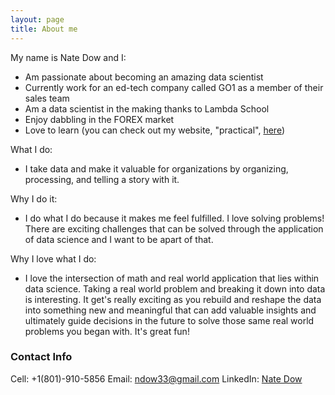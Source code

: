 ```yaml
---
layout: page
title: About me
---
```


My name is Nate Dow and I:

- Am passionate about becoming an amazing data scientist
- Currently work for an ed-tech company called GO1 as a member of their sales team
- Am a data scientist in the making thanks to Lambda School
- Enjoy dabbling in the FOREX market
- Love to learn (you can check out my website, "practical", [here](https://ndow33.wixsite.com/practical))

What I do:
- I take data and make it valuable for organizations by organizing, processing, and telling a story with it. 

Why I do it:
- I do what I do because it makes me feel fulfilled. I love solving problems! There are exciting challenges that can be solved through the application of data science and I want to be apart of that. 

Why I love what I do:
- I love the intersection of math and real world application that lies within data science. Taking a real world problem and breaking it down into data is interesting. It get's really exciting as you rebuild and reshape the data into something new and meaningful that can add valuable insights and ultimately guide decisions in the future to solve those same real world problems you began with. It's great fun! 

### Contact Info

Cell: +1(801)-910-5856
Email: ndow33@gmail.com 
LinkedIn: [Nate Dow](https://www.linkedin.com/in/nathan-dow-42a846148/)
